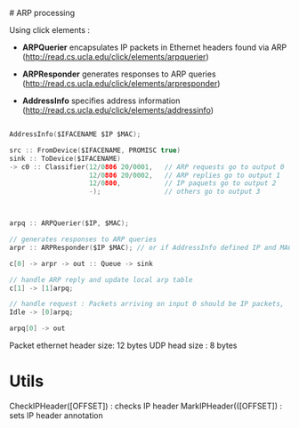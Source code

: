 
# ARP processing

Using click elements :
+ **ARPQuerier**  encapsulates IP packets in Ethernet headers found via ARP (http://read.cs.ucla.edu/click/elements/arpquerier)

+ **ARPResponder** generates responses to ARP queries (http://read.cs.ucla.edu/click/elements/arpresponder)

+ **AddressInfo**  specifies address information  (http://read.cs.ucla.edu/click/elements/addressinfo)



```c

AddressInfo($IFACENAME $IP $MAC);

src :: FromDevice($IFACENAME, PROMISC true)
sink :: ToDevice($IFACENAME)
-> c0 :: Classifier(12/0806 20/0001,   // ARP requests go to output 0
                    12/0806 20/0002,   // ARP replies go to output 1
                    12/0800,           // IP paquets go to output 2
                    -);                // others go to output 3



arpq :: ARPQuerier($IP, $MAC);

// generates responses to ARP queries
arpr :: ARPResponder($IP $MAC); // or if AddressInfo defined IP and MAC associated to interfeace -> arpr :: ARPResponder($IFACENAME);

c[0] -> arpr -> out :: Queue -> sink

// handle ARP reply and update local arp table
c[1] -> [1]arpq;

// handle request : Packets arriving on input 0 should be IP packets,
Idle -> [0]arpq;

arpq[0] -> out

```

Packet ethernet header size: 12 bytes
UDP head size : 8 bytes

# Utils

CheckIPHeader([OFFSET]) : checks IP header
MarkIPHeader(([OFFSET]) : sets IP header annotation